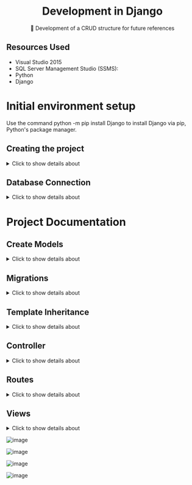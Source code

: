 <H1 align="center">Development in Django</H1>

<p align="center">🚀 Development of a CRUD structure for future references</p>

## Resources Used
- Visual Studio 2015
- SQL Server Management Studio (SSMS):
- Python 
- Django

# Initial environment setup

Use the command python -m pip install Django to install Django via pip, Python's package manager.

## Creating the project

<details>
<summary>Click to show details about </summary>

#### Create a Django Project:

Create a new Django project with the command django-admin startproject CrudDjango. This will generate a basic directory and file structure for your project.

```
django-admin startproject CrudDjango
```

#### Create a Module:

A Django app is a self-contained module within a Django project that is designed to perform a specific function. Each app can handle a different aspect of the web application, such as user authentication, blog posts, or a shopping cart. Apps in Django are reusable and can be included in multiple projects.

Run the command python manage.py startapp Home to create a new app named "Home". This will generate a directory with the necessary files for the app.


```
python manage.py startapp Home
```
```
python manage.py startapp Material
```


![image](https://github.com/user-attachments/assets/bd75f72f-3f9f-460b-9dbc-a8703662ab8b)

#### Add the App to INSTALLED_APPS:

Open the settings.py file and add 'Home' to the INSTALLED_APPS list. This step is essential for Django to recognize and apply any changes made within the "Home" app.

![image](https://github.com/user-attachments/assets/61bae140-6d92-4d8f-96db-f4acfaad40c6)


#### Run the Development Server:

Navigate to the project directory and start the development server with the command python manage.py runserver. This will start a local server, allowing you to view your project in a web browser.

```
python manage.py runserver
```


</details>


## Database Connection

<details>
<summary>Click to show details about </summary>

#### Install mssql-django:

To use Microsoft SQL Server with Django, install the mssql-django package using the command: pip install mssql-django.

```
pip install mssql-django.
```

#### Open the settings.py File:

Locate and open the settings.py file, which is typically found in the main directory of your Django project. The project structure might look something like this:

![image](https://github.com/user-attachments/assets/109a5f43-0019-4e74-98e6-7d7d33b982f1)


</details>

# Project Documentation

## Create Models

<details>
<summary>Click to show details about </summary>

In Django, models are the heart of your web application’s data structure. They define the structure of your database, encapsulating essential fields and behaviors of the data you want to store. Each model class typically maps to a single database table, where class attributes represent the columns of the table.

#### Model Material

This Django code defines a model class named Material, which represents a database table where each instance of the class corresponds to a row in that table.

![image](https://github.com/user-attachments/assets/d02a6b8e-f828-4cf7-9122-2e544c1b57c2)

#### Forms based Model Material

This Django code defines a form class called MaterialForm, which is a subclass of forms.ModelForm. This form is specifically designed to work with the Material model, allowing users to create or update Material instances through a web form.

In short, it creates a skeleton of how the model form will be represented on the screen if you directly use {{ form.as_p }}

![image](https://github.com/user-attachments/assets/8e46d51b-a4b0-4df8-9ddc-d53b389cb2b1)


![image](https://github.com/user-attachments/assets/3c15c47c-49ab-4203-9c66-fa16529e6ef2)


#### Model Order: One to Many

- Change Models.py : Define the Order model, which will have a ForeignKey field for the Material model.

  ![image](https://github.com/user-attachments/assets/8f7b52ea-45a0-47b3-bca2-2bdf64a55a52)

- python manage.py makemigrations

  ![image](https://github.com/user-attachments/assets/177553f8-56a3-4c6c-9ba4-7d5ace98b327)

- python manage.py migrate

  ![image](https://github.com/user-attachments/assets/f2e0a076-10ad-49c6-8860-ba55cee4c070)

- Change Forms.py: If you want to allow creating or editing orders through a form, you need to define a Django form.

  ![image](https://github.com/user-attachments/assets/d7f3c615-0559-463f-816f-723d0536ed2e)

- Change Views.py(Controller): Define the views that will process the HTTP directives and pass the data to the template.

  ![image](https://github.com/user-attachments/assets/c4f5a55f-e335-45f4-a9ef-f15ea01a00c9)

- Change Urls.py: Define the views that will process the HTTP directives and pass the data to the template.

  ![image](https://github.com/user-attachments/assets/6116d9a7-fb4f-4b3a-9f71-a077a872c016)

- Create Templates: Create HTML templates to display and interact with data.

  ![image](https://github.com/user-attachments/assets/9ec8248c-78e1-466b-b184-6a859d808eee)

- Create Links

  ![image](https://github.com/user-attachments/assets/43602d03-1bb1-489a-a78c-386cfc20dada)



</details>

## Migrations

<details>
<summary>Click to show details about </summary>

Creating and applying migrations in Django involves two key commands:

![image](https://github.com/user-attachments/assets/e07c7c27-3cee-40ca-98b1-6f77feac8df2)


#### makemigrations: 

```
python manage.py makemigrations
```

This command generates migration files based on the changes you've made to your models. Migrations are a way to record changes to your database schema, such as creating tables, adding fields, or modifying existing ones. Running makemigrations tells Django to look at your models and create the necessary migration scripts to reflect any changes.

#### migrate:

```
python manage.py migrate
```

This command applies the migration files to your database, executing the necessary SQL commands to update your database schema. Running migrate ensures that your database is synchronized with the current state of your models, applying all pending migrations in the correct order.

![image](https://github.com/user-attachments/assets/f9592e14-cbea-4a4c-8242-9b23249ef506)



</details>

## Template Inheritance

<details>
<summary>Click to show details about </summary>


#### Config Templates

Make sure the configuration for the template directories is correct. Typically there should be something like this

![image](https://github.com/user-attachments/assets/e50186d4-95a3-48e4-9277-0dc0b414964f)

#### Layout (Master Page):

Create a base template file: Typically, this file is called base.html and is located in your application's templates folder or project's templates directory.

![image](https://github.com/user-attachments/assets/83b535ee-baa6-4396-9232-88093580df1d)

###### Base.html

![image](https://github.com/user-attachments/assets/13e08718-7b78-4711-a006-49cc80f0ec1b)


#### Rendering Content

Create other templates that extend the base template: In each of your individual templates, you use the {% extends %} tag to inherit the base.html structure and define the specific content with the {% block %} tag

![image](https://github.com/user-attachments/assets/3335f32a-31f9-476b-a763-bfd64678a5ea)

![image](https://github.com/user-attachments/assets/6eb8a96d-7956-4b2e-b87f-ad2439ab9438)


</details>

## Controller

<details>
<summary>Click to show details about </summary>

In django controllers are called views, responsible for processing HTTP requests, interacting with the model and rendering responses, usually in the form of HTML templates

#### Creating a Controller:

To create a controller, create a file called views.py inside the app

![image](https://github.com/user-attachments/assets/60cbee00-ba90-4c22-8d98-8bf1ea17f9c5)

![image](https://github.com/user-attachments/assets/1673cecd-28b4-4bff-9e6c-729c127698fc)


### Actions

#### material_list(request):

This function handles requests to display a list of all Material objects. It retrieves all Material instances from the database using Material.objects.all(). The retrieved data is then passed to the template 'material/material_list.html' through the context dictionary, where it is available under the key 'materiais'.


#### material_detail(request, pk):

This function displays the details of a single Material object identified by its primary key (pk). It fetches a specific Material object from the database using get_object_or_404, which raises a 404 error if the object is not found. The object is then passed to the template 'material/material_detail.html' with the key 'material'.

#### material_create(request):

This function handles the creation of a new Material object.

- If the request method is POST, it means the form has been submitted. The form is populated with POST data, and if the form is valid, it saves the new Material object and redirects to its detail page.
- If the request method is GET (or any method other than POST), it creates an empty form. The form is then rendered using the template 'material/material_form.html'.

#### material_update(request, pk):

This function handles updating an existing Material object.


- If the request method is POST, it populates the form with the submitted data and the existing Material instance. If the form is valid, it saves the updated object and redirects to its detail page.
- For any other request method (typically GET), it initializes the form with the existing Material data and renders it using the template 'material/material_form.html'.

#### material_delete(request, pk):

This function handles the deletion of a Material object.

- If the request method is POST, it deletes the Material object from the database and redirects to the material list page.
- For non-POST requests (usually GET), it renders a confirmation page 'material/material_confirm_delete.html', where the user can confirm the deletion.

</details>

## Routes

<details>
<summary>Click to show details about </summary>

#### Configure the app URLs:

In the urls.py file within the material folder, you define routes specific to that application. This involves importing views and creating URL patterns that map URLs to corresponding view functions or classes. For example:

![image](https://github.com/user-attachments/assets/dda8dc3d-b56b-488d-b9e5-4f11512a9bf7)


#### Include the app URLs in the main URLs:

After defining the routes in the material app, you need to include these URLs in the main urls.py file of the project. This ensures that Django knows about the app's routes and can route them correctly. You do this by using the include() function to add the app's URLs to the main project URL pattern:

![image](https://github.com/user-attachments/assets/cc6fde88-12b6-4593-b957-a7664e571b6e)


</details>

## Views

<details>
<summary>Click to show details about </summary>
  
In Django, templates are used to generate dynamic HTML content by combining HTML code with Django Template Language (DTL)

![image](https://github.com/user-attachments/assets/58fc70ae-cc7e-4a24-9519-86b432691278)

![image](https://github.com/user-attachments/assets/f041f6c2-9a01-459c-9a16-4c3996b60212)



</details>



![image](https://github.com/user-attachments/assets/17e52a87-e329-4e1a-a772-0d98eaba4985)

![image](https://github.com/user-attachments/assets/cc25463b-fd75-4d12-a4b8-105ab16d332d)

![image](https://github.com/user-attachments/assets/41e39ef6-09f9-408a-a7f8-574783549d9c)

![image](https://github.com/user-attachments/assets/62738a6b-cb1d-4f85-ad39-af5037f7c2b8)


